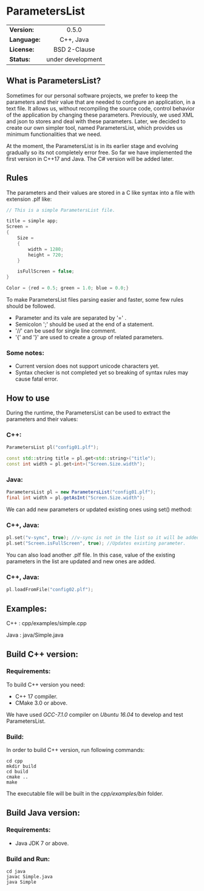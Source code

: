 # **ParametersList**
|        |          |
|---------|:---------:|
|**Version:**  | 0.5.0 |
|**Language:** | C++, Java |
|**License:**  | BSD 2-Clause |
|**Status:**   | under development |

## **What is ParametersList?**
Sometimes for our personal software projects, we prefer to keep the parameters and their value that are needed to configure an application,  in a text file. It allows us, without recompiling the source code, control behavior of the application by changing these parameters. Previously, we used XML and json to stores and deal with these parameters. Later, we decided to create our own simpler tool, named ParametersList, which provides us minimum functionalities that we need. 

At the moment, the ParametersList is in its earlier stage and evolving gradually so its not completely error free. So far we have implemented the first version in C++17 and Java. The C# version will be added later.

## **Rules**
The parameters and their values are stored in a C like syntax into a file with extension .plf like:

```c
// This is a simple ParametersList file.

title = simple app;
Screen =
{
    Size = 
    {
        width = 1280;
        height = 720;
    }

    isFullScreen = false;
}

Color = {red = 0.5; green = 1.0; blue = 0.0;}
```

To make ParametersList files parsing easier and faster, some few rules should be followed.

 * Parameter and its vale are separated by '=' .
 * Semicolon ';' should be used at the end of a statement.
 * '//' can be used for single line comment.
 * '{' and '}' are used to create a group of related parameters.
### Some notes:
* Current version does not support unicode characters yet.
* Syntax checker is not completed yet so breaking of syntax rules may cause fatal error.

## **How to use**
During the runtime, the ParametersList can be used to extract the parameters and their values:

### C++:
```c++
ParametersList pl("config01.plf");

const std::string title = pl.get<std::string>("title");
const int width = pl.get<int>("Screen.Size.width");
```

### Java:
```java
ParametersList pl = new ParametersList("config01.plf");
final int width = pl.getAsInt("Screen.Size.width");
```
We can add new parameters or updated existing ones using set() method: 

### C++, Java:
```C++
pl.set("v-sync", true); //v-sync is not in the list so it will be added.
pl.set("Screen.isFullScreen", true); //Updates existing parameter.
```
You can also load another .plf file. In this case, value of the existing parameters in the list are updated and new ones are added.

### C++, Java:
```C++
pl.loadFromFile("config02.plf");
```
## Examples:

C++ : cpp/examples/simple.cpp

Java : java/Simple.java

## Build C++ version:
### Requirements:
To build C++ version you need:

* C++ 17 compiler.
* CMake 3.0 or above.

We have used *GCC-7.1.0* compiler on *Ubuntu 16.04* to develop and test ParametersList.

### Build:
In order to build C++ version, run following commands:
```
cd cpp
mkdir build
cd build
cmake ..
make
```
The executable file will be built in the *cpp/examples/bin* folder.

## Build Java version:
### Requirements:
 * Java JDK 7 or above.

 ### Build and Run:

 ```
 cd java
 javac Simple.java
 java Simple
 ```
